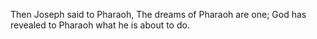 Then Joseph said to Pharaoh, The dreams of Pharaoh are one; God has revealed to Pharaoh what he is about to do.
